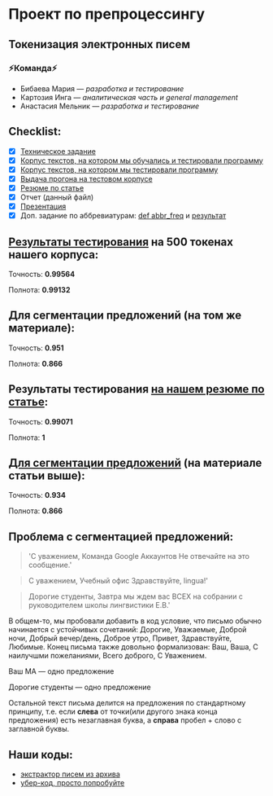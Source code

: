 # Проект по препроцессингу
## Токенизация электронных писем
### :zap:Команда:zap:
* Бибаева Мария — *разработка и тестирование*
* Картозия Инга — *аналитическая часть и general management*
* Анастасия Мельник — *разработка и тестирование*

## Checklist:

- [x] [Техническое задание](./TZ.md)
- [x] [Корпус текстов, на котором мы обучались и тестировали программу](./ling_emails.txt)
- [x] [Корпус текстов, на котором мы тестировали программу](./test.txt)
- [x] [Выдача прогона на тестовом корпусе](./tokens_test.txt)
- [x] [Резюме по статье](./article_review.md)
- [x] Отчет (данный файл)
- [x] [Презентация](./NLPproject.pdf)
- [x] Доп. задание по аббревиатурам: [def abbr_freq](./tokenizator_last.ipynb) и [результат](./abbreviations.txt)

## [Результаты тестирования](./output.txt) на 500 токенах нашего корпуса:

Точность: **0.99564**

Полнота: **0.99132**

## Для сегментации предложений (на том же материале):

Точность: **0.951**

Полнота: **0.866**

## Результаты тестирования [на нашем резюме по статье](./article_review.md):

Точность: **0.99071**

Полнота: **1**


## [Для сегментации предложений](./output_sents.txt) (на материале статьи выше):

Точность: **0.934**

Полнота: **0.866**

## Проблема с сегментацией предложений:

> 'С уважением, Команда Google Аккаунтов Не отвечайте на это сообщение.'

> С уважением, Учебный офис Здравствуйте, lingua!'

> Дорогие студенты, Завтра мы ждем вас ВСЕХ на собрании с руководителем школы лингвистики Е.В.'

В общем-то, мы пробовали добавить в код условие, что письмо обычно начинается с устойчивых сочетаний: Дорогие, Уважаемые, Доброй ночи, Добрый вечер/день, Доброе утро, Привет, Здравствуйте, Любимые. Конец письма также довольно формализован: Ваш, Ваша, С наилучшми пожеланиями, Всего доброго, С Уважением.

Ваш МА — одно предложение

Дорогие студенты — одно предложение

Остальной текст письма делится на предложения по стандартному принципу, т.е. если **слева** от точки(или другого знака конца предложения) есть незаглавная буква, а **справа** пробел + слово с заглавной буквы.


## Наши коды:
- [экстрактор писем из архива](./mail_corpus.ipynb)
- [убер-код, просто попробуйте](./tokenizator_last.ipynb)


